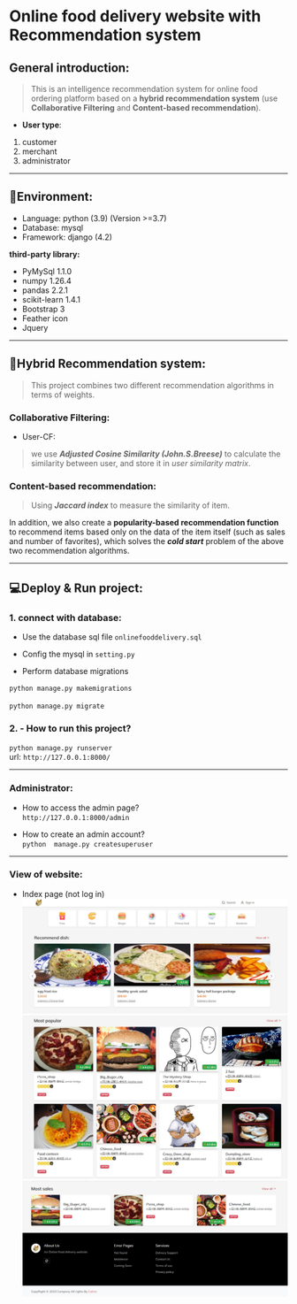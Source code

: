 # Online food delivery website with Recommendation system
## General introduction:  
> This is an intelligence recommendation system for online food ordering platform based on a **hybrid recommendation system** (use **Collaborative Filtering** and **Content-based recommendation**).  

- **User type**:
1. customer
2. merchant
3. administrator

---
 
## 🚀Environment:  
- Language: python (3.9) (Version >=3.7)   
- Database: mysql  
- Framework: django (4.2)  

**third-party library:**  
- PyMySql 1.1.0  
- numpy 1.26.4  
- pandas 2.2.1  
- scikit-learn 1.4.1  
- Bootstrap 3  
- Feather icon  
- Jquery  

----

## 📜Hybrid Recommendation system:
> This project combines two different recommendation algorithms in terms of weights.  
### Collaborative Filtering:  
- User-CF:  
> we use ***Adjusted Cosine Similarity (John.S.Breese)*** to calculate the similarity between user, and store it in *user similarity matrix*.   

### Content-based recommendation:  
> Using  ***Jaccard index*** to measure the similarity of item.  

In addition, we also create a **popularity-based recommendation function** to recommend items based only on the data of the item itself (such as sales and number of favorites), which solves the ***cold start*** problem of the above two recommendation algorithms.  

---

## 💻Deploy & Run project:

### 1. connect with database:
- Use the database sql file `onlinefooddelivery.sql`
- Config the mysql in `setting.py`

- Perform database migrations
```
python manage.py makemigrations

python manage.py migrate
``` 

### 2. - How to run this project?  
`python manage.py runserver`  
url: `http://127.0.0.1:8000/`  

---

### Administrator:  
- How to access the admin page?  
`http://127.0.0.1:8000/admin`  

- How to create an admin account?  
`python  manage.py createsuperuser `  
 

--- 

### View of website:
- Index page (not log in)
![main page](md_img/main_1.jpg)
![main page](md_img/main_2.jpg)
![main page](md_img/main_3.jpg)
